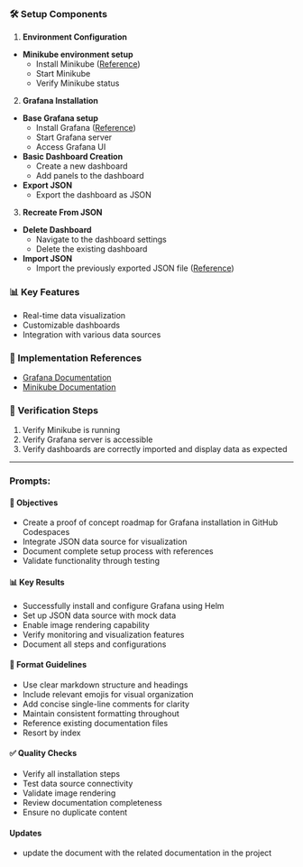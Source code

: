 ### 🛠️ Setup Components

1. **Environment Configuration**
  - **Minikube environment setup**
    - Install Minikube ([Reference](../3_ENVIRONMENT/3.2.1_environment_access.md))
    - Start Minikube
    - Verify Minikube status

2. **Grafana Installation**
  - **Base Grafana setup**
    - Install Grafana ([Reference](../5_FORMULA/5.15.1_bitnami_grafana_implementation.md))
    - Start Grafana server
    - Access Grafana UI
  - **Basic Dashboard Creation**
    - Create a new dashboard
    - Add panels to the dashboard
  - **Export JSON**
    - Export the dashboard as JSON

3. **Recreate From JSON**
  - **Delete Dashboard**
    - Navigate to the dashboard settings
    - Delete the existing dashboard
  - **Import JSON**
    - Import the previously exported JSON file ([Reference](../5_FORMULA/5.16.1_datasource_setup_mapping.md))

### 📊 Key Features
- Real-time data visualization
- Customizable dashboards
- Integration with various data sources

### 🔧 Implementation References
- [Grafana Documentation](../5_FORMULA/5.15.1_bitnami_grafana_implementation.md)
- [Minikube Documentation](../3_ENVIRONMENT/3.2.1_environment_access.md)

### 🎯 Verification Steps
1. Verify Minikube is running
2. Verify Grafana server is accessible
3. Verify dashboards are correctly imported and display data as expected

---


### Prompts:

#### 🎯 Objectives
- Create a proof of concept roadmap for Grafana installation in GitHub Codespaces
- Integrate JSON data source for visualization
- Document complete setup process with references
- Validate functionality through testing

#### 📊 Key Results
- Successfully install and configure Grafana using Helm
- Set up JSON data source with mock data
- Enable image rendering capability
- Verify monitoring and visualization features
- Document all steps and configurations

#### 📝 Format Guidelines
- Use clear markdown structure and headings
- Include relevant emojis for visual organization
- Add concise single-line comments for clarity
- Maintain consistent formatting throughout
- Reference existing documentation files
- Resort by index

#### ✅ Quality Checks
- Verify all installation steps
- Test data source connectivity
- Validate image rendering
- Review documentation completeness
- Ensure no duplicate content
#### Updates
- update the document with the related documentation in the project